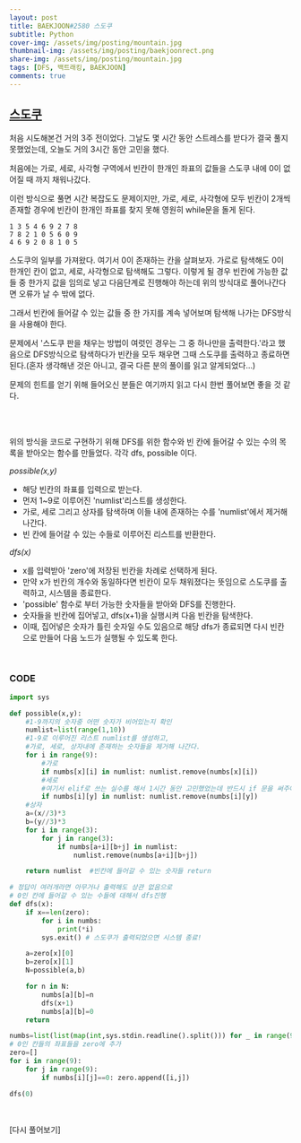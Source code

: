 ```yaml
---
layout: post
title: BAEKJOON#2580 스도쿠
subtitle: Python
cover-img: /assets/img/posting/mountain.jpg
thumbnail-img: /assets/img/posting/baekjoonrect.png
share-img: /assets/img/posting/mountain.jpg
tags: [DFS, 백트래킹, BAEKJOON]
comments: true
---
```


## [스도쿠](https://www.acmicpc.net/problem/2580)

처음 시도해본건 거의 3주 전이었다. 그날도 몇 시간 동안 스트레스를 받다가 결국 풀지 못했었는데, 오늘도 거의 3시간 동안 고민을 했다.

처음에는 가로, 세로, 사각형 구역에서 빈칸이 한개인 좌표의 값들을 스도쿠 내에 0이 없어질 때 까지 채워나갔다.

이런 방식으로 풀면 시간 복잡도도 문제이지만, 가로, 세로, 사각형에 모두 빈칸이 2개씩 존재할 경우에 빈칸이 한개인 좌표를 찾지 못해 영원히 while문을 돌게 된다.

```
1 3 5 4 6 9 2 7 8
7 8 2 1 0 5 6 0 9
4 6 9 2 0 8 1 0 5
```

스도쿠의 일부를 가져왔다. 여기서 0이 존재하는 칸을 살펴보자.
가로로 탐색해도 0이 한개인 칸이 없고, 세로, 사각형으로 탐색해도 그렇다. 이렇게 될 경우 빈칸에 가능한 값들 중 한가지 값을 임의로 넣고 다음단계로 진행해야 하는데 위의 방식대로 풀어나간다면 오류가 날 수 밖에 없다.

그래서 빈칸에 들어갈 수 있는 값들 중 한 가지를 계속 넣어보며 탐색해 나가는 DFS방식을 사용해야 한다.

문제에서 '스도쿠 판을 채우는 방법이 여럿인 경우는 그 중 하나만을 출력한다.'라고 했음으로 DFS방식으로 탐색하다가 빈칸을 모두 채우면 그때 스도쿠를 출력하고 종료하면 된다.(혼자 생각해낸 것은 아니고, 결국 다른 분의 풀이를 읽고 알게되었다...)

문제의 힌트를 얻기 위해 들어오신 분들은 여기까지 읽고 다시 한번 풀어보면 좋을 것 같다.

<br>
<br>

위의 방식을 코드로 구현하기 위해 DFS를 위한 함수와 빈 칸에 들어갈 수 있는 수의 목록을 받아오는 함수를 만들었다. 각각 dfs, possible 이다.

_possible(x,y)_

- 해당 빈칸의 좌표를 입력으로 받는다.
- 먼저 1~9로 이루어진 'numlist'리스트를 생성한다.
- 가로, 세로 그리고 상자를 탐색하며 이들 내에 존재하는 수를 'numlist'에서 제거해 나간다.
- 빈 칸에 들어갈 수 있는 수들로 이루어진 리스트를 반환한다.

_dfs(x)_

- x를 입력받아 'zero'에 저장된 빈칸을 차례로 선택하게 된다.
- 만약 x가 빈칸의 개수와 동일하다면 빈칸이 모두 채워졌다는 뜻임으로 스도쿠를 출력하고, 시스템을 종료한다.
- 'possible' 함수로 부터 가능한 숫자들을 받아와 DFS를 진행한다.
- 숫자들을 빈칸에 집어넣고, dfs(x+1)을 실행시켜 다음 빈칸을 탐색한다.
- 이때, 집어넣은 숫자가 틀린 숫자일 수도 있음으로 해당 dfs가 종료되면 다시 빈칸으로 만들어 다음 노드가 실행될 수 있도록 한다.

<br>

### CODE

```python
import sys

def possible(x,y):
    #1-9까지의 숫자중 어떤 숫자가 비어있는지 확인
    numlist=list(range(1,10))
    #1-9로 이루어진 리스트 numlist를 생성하고,
    #가로, 세로, 상자내에 존재하는 숫자들을 제거해 나간다.
    for i in range(9):
        #가로
        if numbs[x][i] in numlist: numlist.remove(numbs[x][i])
        #세로
        #여기서 elif로 쓰는 실수를 해서 1시간 동안 고민했었는데 반드시 if 문을 써주어야한다!
        if numbs[i][y] in numlist: numlist.remove(numbs[i][y])
    #상자
    a=(x//3)*3
    b=(y//3)*3
    for i in range(3):
        for j in range(3):
            if numbs[a+i][b+j] in numlist:
                numlist.remove(numbs[a+i][b+j])

    return numlist  #빈칸에 들어갈 수 있는 숫자들 return

# 정답이 여러개라면 아무거나 출력해도 상관 없음으로
# 0인 칸에 들어갈 수 있는 수들에 대해서 dfs진행
def dfs(x):
    if x==len(zero):
        for i in numbs:
            print(*i)
        sys.exit() # 스도쿠가 출력되었으면 시스템 종료!

    a=zero[x][0]
    b=zero[x][1]
    N=possible(a,b)

    for n in N:
        numbs[a][b]=n
        dfs(x+1)
        numbs[a][b]=0
    return

numbs=list(list(map(int,sys.stdin.readline().split())) for _ in range(9))
# 0인 칸들의 좌표들을 zero에 추가
zero=[]
for i in range(9):
    for j in range(9):
        if numbs[i][j]==0: zero.append([i,j])

dfs(0)
```

<br>

[다시 풀어보기]
<br>
<br>
